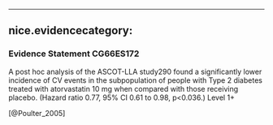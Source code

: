 
---
nice.evidencecategory: 
---

### Evidence Statement CG66ES172
A post hoc analysis of the ASCOT-LLA study290 found a significantly lower incidence of CV events in the subpopulation of people with Type 2 diabetes treated with atorvastatin 10 mg when compared with those receiving placebo. (Hazard ratio 0.77, 95% CI 0.61 to 0.98, p<0.036.) Level 1+

[@Poulter_2005]

